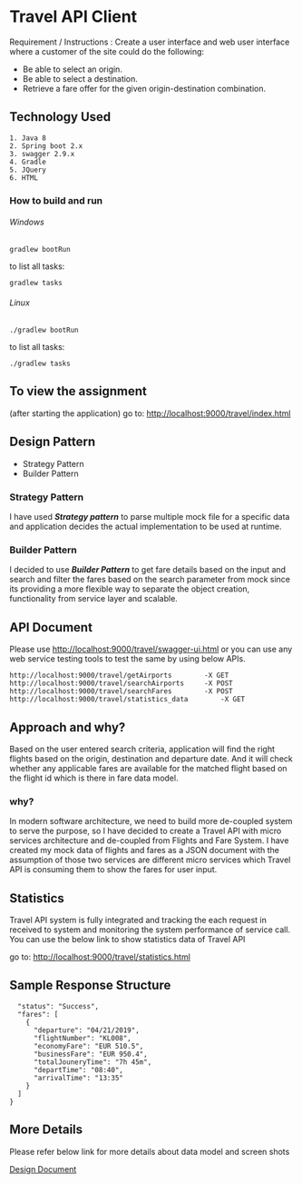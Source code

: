 Travel API Client 
=================
Requirement / Instructions :
Create a user interface and  web user interface where a customer of the site could do the following:
 * Be able to select an origin.
 * Be able to select a destination.
 * Retrieve a fare offer for the given origin-destination combination.
 
## Technology Used

	1. Java 8
	2. Spring boot 2.x
	3. swagger 2.9.x
	4. Gradle
	5. JQuery
	6. HTML
 
### How to build and run
###### Windows
`gradlew bootRun`

to list all tasks:

`gradlew tasks`
###### Linux
`./gradlew bootRun` 

to list all tasks:

`./gradlew tasks`
## To view the assignment 
(after starting the application) go to: [http://localhost:9000/travel/index.html](http://localhost:9000/travel/index.html)
## Design Pattern
* Strategy Pattern
* Builder Pattern

### Strategy  Pattern
I have used **_Strategy pattern_** to parse multiple mock file for a specific data and application decides the actual implementation to be used at runtime.
### Builder  Pattern
I decided to use **_Builder  Pattern_** to get fare details based on the input and search and filter the fares based on the search parameter from mock since its providing a more flexible way to separate the object creation, functionality from service layer and scalable.
## API Document
Please use [http://localhost:9000/travel/swagger-ui.html](http://localhost:9000/travel/swagger-ui.html) or you can use any web service testing tools to test the same by using below APIs.

	http://localhost:9000/travel/getAirports		-X GET
	http://localhost:9000/travel/searchAirports		-X POST
	http://localhost:9000/travel/searchFares		-X POST
	http://localhost:9000/travel/statistics_data		-X GET
## Approach and why?
Based on the user entered search criteria, application will find the right flights based on the origin, destination and departure date. And it will check whether any applicable fares are available for the matched flight based on the flight id which is there in fare data model.

### why?

In modern software architecture, we need to build more de-coupled system to serve the purpose, so I have decided to create a Travel API with micro services architecture and de-coupled from Flights and Fare System. I have created my mock data of flights and fares as a JSON document with the assumption of those two services are different micro services which Travel API is consuming them to show the fares for user input.

## Statistics 
Travel API system is fully integrated and tracking the each request in received to system and monitoring the system performance of service call. You can use the below link to show statistics data of Travel API

go to: [http://localhost:9000/travel/statistics.html](http://localhost:9000/travel/statistics.html)

## Sample Response Structure
```{
  "status": "Success",
  "fares": [
    {
      "departure": "04/21/2019",
      "flightNumber": "KL008",
      "economyFare": "EUR 510.5",
      "businessFare": "EUR 950.4",
      "totalJouneryTime": "7h 45m",
      "departTime": "08:40",
      "arrivalTime": "13:35"
    }
  ]
} 
```

## More Details
Please refer below link for more details about data model and screen shots

[Design Document](https://github.com/udayakumarrajan/travel-api/blob/master/original-case/document/Travel%20API%20Design%20Document.pdf)



